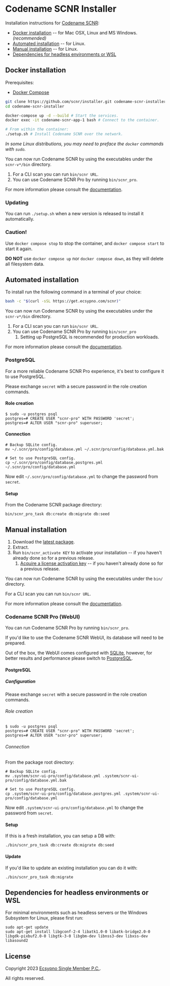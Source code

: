 # Codename SCNR Installer

Installation instructions for [Codename SCNR](https://ecsypno.com/pages/codename-scnr):

* [Docker installation](#docker-installation) -- for Mac OSX, Linux and MS Windows. _(recommended)_
* [Automated installation](#automated-installation) -- for Linux.
* [Manual installation](#manual-installation) -- for Linux.
* [Dependencies for headless environments or WSL](#dependencies-for-headless-environments-or-wsl)

## Docker installation

Prerequisites:
* [Docker Compose](https://docs.docker.com/compose/)

```bash
git clone https://github.com/scnr/installer.git codename-scnr-installer
cd codename-scnr-installer

docker-compose up -d --build # Start the services.
docker exec -it codename-scnr-app-1 bash # Connect to the container.

# From within the container:
./setup.sh # Install Codename SCNR over the network.
```
_In some Linux distributions, you may need to preface the `docker` commands with `sudo`._

You can now run Codename SCNR by using the executables under the `scnr-v*/bin` directory.

1. For a CLI scan you can run `bin/scnr URL`.
2. You can use Codename SCNR Pro by running `bin/scnr_pro`.

For more information please consult the [documentation](https://documentation.ecsypno.com/scnr/).

### Updating

You can run `./setup.sh` when a new version is released to install it automatically.

### Caution!

Use `docker compose stop` to stop the container, and `docker compose start` to start it again.

**DO NOT** use `docker compose up` nor `docker compose down`, as they will delete all filesystem
data.

## Automated installation

To install run the following command in a terminal of your choice:

```bash
bash -c "$(curl -sSL https://get.ecsypno.com/scnr)"
```

You can now run Codename SCNR by using the executables under the `scnr-v*/bin` directory.

1. For a CLI scan you can run `bin/scnr URL`.
2. You can use Codename SCNR Pro by running `bin/scnr_pro`
   1. Setting up PostgreSQL is recommended for production workloads.

For more information please consult the [documentation](https://documentation.ecsypno.com/scnr/).

### PostgreSQL

For a more reliable Codename SCNR Pro experience, it's best to configure it to use PostgreSQL.

Please exchange `secret` with a secure password in the role creation commands.

#### Role creation

```
$ sudo -u postgres psql
postgres=# CREATE USER "scnr-pro" WITH PASSWORD 'secret';
postgres=# ALTER USER "scnr-pro" superuser;
```

#### Connection

```
# Backup SQLite config.
mv ~/.scnr/pro/config/database.yml ~/.scnr/pro/config/database.yml.bak

# Set to use PostgreSQL config.
cp ~/.scnr/pro/config/database.postgres.yml ~/.scnr/pro/config/database.yml
```

Now edit `~/.scnr/pro/config/database.yml` to change the password from `secret`.

#### Setup

From the Codename SCNR package directory:

    bin/scnr_pro_task db:create db:migrate db:seed

## Manual installation

1. Download the [latest package](https://github.com/scnr/installer/releases).
2. Extract.
3. Run `bin/scnr_activate KEY` to activate your installation -- if you haven't already done so for a previous release.
   1. [Acquire a license activation key](https://ecsypno.com/)  -- if you haven't already done so for a previous release.

You can now run Codename SCNR by using the executables under the `bin/` directory.

For a CLI scan you can run `bin/scnr URL`.

For more information please consult the [documentation](https://documentation.ecsypno.com/scnr/).

### Codename SCNR Pro (WebUI)

You can run Codename SCNR Pro by running `bin/scnr_pro`.

If you'd like to use the Codename SCNR WebUI, its database will need to be prepared.

Out of the box, the WebUI comes configured with [SQLite](https://sqlite.org/index.html), however,
for better results and performance please switch to [PostgreSQL](https://www.postgresql.org/).

#### PostgreSQL

##### Configuration

Please exchange `secret` with a secure password in the role creation commands.

###### Role creation

```
$ sudo -u postgres psql
postgres=# CREATE USER "scnr-pro" WITH PASSWORD 'secret';
postgres=# ALTER USER "scnr-pro" superuser;
```

###### Connection

From the package root directory:

```
# Backup SQLite config.
mv .system/scnr-ui-pro/config/database.yml .system/scnr-ui-pro/config/database.yml.bak

# Set to use PostgreSQL config.
cp .system/scnr-ui-pro/config/database.postgres.yml .system/scnr-ui-pro/config/database.yml
```

Now edit `.system/scnr-ui-pro/config/database.yml` to change the password from `secret`.

#### Setup

If this is a fresh installation, you can setup a DB with:

    ./bin/scnr_pro_task db:create db:migrate db:seed

#### Update

If you'd like to update an existing installation you can do it with:

    ./bin/scnr_pro_task db:migrate

## Dependencies for headless environments or WSL

For minimal environments such as headless servers or the Windows Subsystem for Linux, please first run:

```
sudo apt-get update
sudo apt-get install libgconf-2-4 libatk1.0-0 libatk-bridge2.0-0 libgdk-pixbuf2.0-0 libgtk-3-0 libgbm-dev libnss3-dev libxss-dev libasound2
```

## License

Copyright 2023 [Ecsypno Single Member P.C.](https://ecsypno.com/).

All rights reserved.
